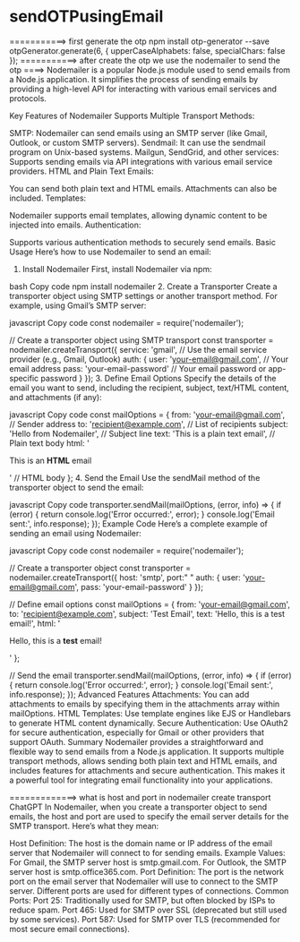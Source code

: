 # sendOTPusingEmail
===========> first generate the otp
npm install otp-generator --save
otpGenerator.generate(6, { upperCaseAlphabets: false, specialChars: false });
===========>
after create the otp we use the nodemailer to send the otp
====>
Nodemailer is a popular Node.js module used to send emails from a Node.js application. It simplifies the process of sending emails by providing a high-level API for interacting with various email services and protocols.

Key Features of Nodemailer
Supports Multiple Transport Methods:

SMTP: Nodemailer can send emails using an SMTP server (like Gmail, Outlook, or custom SMTP servers).
Sendmail: It can use the sendmail program on Unix-based systems.
Mailgun, SendGrid, and other services: Supports sending emails via API integrations with various email service providers.
HTML and Plain Text Emails:

You can send both plain text and HTML emails.
Attachments can also be included.
Templates:

Nodemailer supports email templates, allowing dynamic content to be injected into emails.
Authentication:

Supports various authentication methods to securely send emails.
Basic Usage
Here’s how to use Nodemailer to send an email:

1. Install Nodemailer
First, install Nodemailer via npm:

bash
Copy code
npm install nodemailer
2. Create a Transporter
Create a transporter object using SMTP settings or another transport method. For example, using Gmail’s SMTP server:

javascript
Copy code
const nodemailer = require('nodemailer');

// Create a transporter object using SMTP transport
const transporter = nodemailer.createTransport({
    service: 'gmail', // Use the email service provider (e.g., Gmail, Outlook)
    auth: {
        user: 'your-email@gmail.com', // Your email address
        pass: 'your-email-password'    // Your email password or app-specific password
    }
});
3. Define Email Options
Specify the details of the email you want to send, including the recipient, subject, text/HTML content, and attachments (if any):

javascript
Copy code
const mailOptions = {
    from: 'your-email@gmail.com', // Sender address
    to: 'recipient@example.com',  // List of recipients
    subject: 'Hello from Nodemailer', // Subject line
    text: 'This is a plain text email', // Plain text body
    html: '<p>This is an <b>HTML</b> email</p>' // HTML body
};
4. Send the Email
Use the sendMail method of the transporter object to send the email:

javascript
Copy code
transporter.sendMail(mailOptions, (error, info) => {
    if (error) {
        return console.log('Error occurred:', error);
    }
    console.log('Email sent:', info.response);
});
Example Code
Here’s a complete example of sending an email using Nodemailer:

javascript
Copy code
const nodemailer = require('nodemailer');

// Create a transporter object
const transporter = nodemailer.createTransport({
    host: 'smtp',
    port:" "
    auth: {
        user: 'your-email@gmail.com',
        pass: 'your-email-password'
    }
});

// Define email options
const mailOptions = {
    from: 'your-email@gmail.com',
    to: 'recipient@example.com',
    subject: 'Test Email',
    text: 'Hello, this is a test email!',
    html: '<p>Hello, this is a <b>test</b> email!</p>'
};

// Send the email
transporter.sendMail(mailOptions, (error, info) => {
    if (error) {
        return console.log('Error occurred:', error);
    }
    console.log('Email sent:', info.response);
});
Advanced Features
Attachments: You can add attachments to emails by specifying them in the attachments array within mailOptions.
HTML Templates: Use template engines like EJS or Handlebars to generate HTML content dynamically.
Secure Authentication: Use OAuth2 for secure authentication, especially for Gmail or other providers that support OAuth.
Summary
Nodemailer provides a straightforward and flexible way to send emails from a Node.js application. It supports multiple transport methods, allows sending both plain text and HTML emails, and includes features for attachments and secure authentication. This makes it a powerful tool for integrating email functionality into your applications.

=============>
what is host and port in nodemailer create transport
ChatGPT
In Nodemailer, when you create a transporter object to send emails, the host and port are used to specify the email server details for the SMTP transport. Here’s what they mean:

Host
Definition: The host is the domain name or IP address of the email server that Nodemailer will connect to for sending emails.
Example Values:
For Gmail, the SMTP server host is smtp.gmail.com.
For Outlook, the SMTP server host is smtp.office365.com.
Port
Definition: The port is the network port on the email server that Nodemailer will use to connect to the SMTP server. Different ports are used for different types of connections.
Common Ports:
Port 25: Traditionally used for SMTP, but often blocked by ISPs to reduce spam.
Port 465: Used for SMTP over SSL (deprecated but still used by some services).
Port 587: Used for SMTP over TLS (recommended for most secure email connections).
